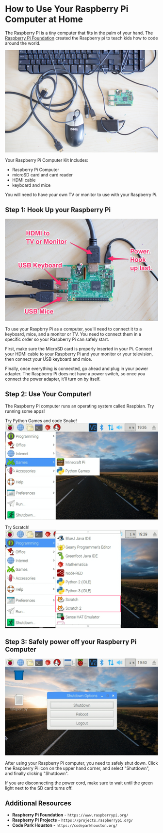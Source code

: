 # How to Use Your Raspberry Pi Computer at Home

The Raspberry Pi is a tiny computer that fits in the palm of your hand. The [Raspberry Pi Foundation](https://www.raspberrypi.org/) created the Raspberry pi to teach kids how to code around the world.

![kit components](images/pi-setup/setup01.jpg)


Your Raspberry Pi Computer Kit Includes:
- Raspberry Pi Computer
- microSD card and card reader
- HDMI cable
- keyboard and mice

You will need to have your own TV or monitor to use with your Raspberry Pi.
## Step 1: Hook Up your Raspberry Pi


![kit components](images/pi-setup/setup02.jpg)


To use your Raspbrry Pi as a computer, you'll need to connect it to a keyboard, mice, and a monitor or TV. You need to connect them in a specific order so your Raspberry Pi can safely start.

First, make sure the MicroSD card is properly inserted in your Pi. Connect your HDMI cable to your Raspberry Pi and your monitor or your television, then connect your USB keyboard and mice.

Finally, once everything is connected, go ahead and plug in your power adapter. The Raspberry Pi does not have a power switch, so once you connect the power adapter, it’ll turn on by itself.

## Step 2: Use Your Computer!
The Raspberry Pi computer runs an operating system called Raspbian. Try running some apps!

Try Python Games and code Snake!
![Try Python Games](images/pi-setup/python-games.png)


Try Scratch!
![Try Scratch](images/pi-setup/scratch.png)

## Step 3: Safely power off your Raspberry Pi Computer

![How to Shut Down Your Pi](images/pi-setup/shutdown.png)

After using your Raspberry Pi computer, you need to safely shut down. Click the Raspberry Pi icon on the upper hand corner, and select "Shutdown", and finally clicking "Shutdown".

If you are disconnecting the power cord, make sure to wait until the green light next to the SD card turns off.


## Additional Resources

- **Raspberry Pi Foundation** - `https://www.raspberrypi.org/`
- **Raspberry Pi Projects** - `https://projects.raspberrypi.org/`
- **Code Park Houston** - `https://codeparkhouston.org/`